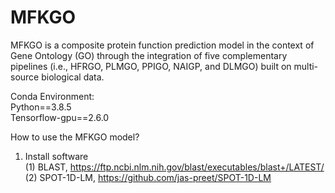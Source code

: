 # MFKGO

MFKGO is a composite protein function prediction model in the context of Gene Ontology (GO) through the integration of five complementary pipelines (i.e., HFRGO, PLMGO, PPIGO, NAIGP, and DLMGO) built on multi-source biological data. 

Conda Environment:  
Python==3.8.5  
Tensorflow-gpu==2.6.0  

How to use the MFKGO model?  
1. Install software  
(1) BLAST, https://ftp.ncbi.nlm.nih.gov/blast/executables/blast+/LATEST/
(2) SPOT-1D-LM, https://github.com/jas-preet/SPOT-1D-LM





